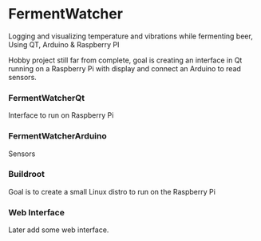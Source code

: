 # FermentWatcher
Logging and visualizing temperature and vibrations while fermenting beer, Using QT, Arduino &amp; Raspberry PI

Hobby project still far from complete, goal is creating an interface in Qt running on a Raspberry Pi with display and connect an Arduino to read sensors.


### FermentWatcherQt
Interface to run on Raspberry Pi

### FermentWatcherArduino
Sensors

### Buildroot
Goal is to create a small Linux distro to run on the Raspberry Pi

### Web Interface
Later add some web interface.  

